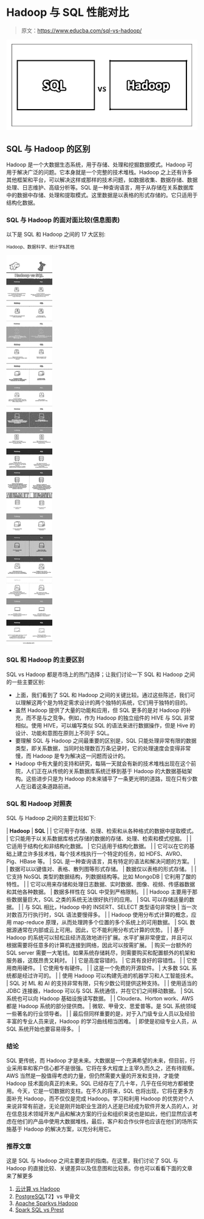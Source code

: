 # Hadoop 与 SQL 性能对比

> 原文：<https://www.educba.com/sql-vs-hadoop/>

![SQL vs Hadoop](img/f1d7023b3642f80c19f9f27378eed94d.png)



## SQL 与 Hadoop 的区别

Hadoop 是一个大数据生态系统，用于存储、处理和挖掘数据模式。Hadoop 可用于解决广泛的问题。它本身就是一个完整的技术堆栈。Hadoop 之上还有许多其他框架和平台，可以解决这样或那样的技术问题，如数据收集、数据存储、数据处理、日志维护、高级分析等。SQL 是一种查询语言，用于从存储在关系数据库中的数据中存储、处理和提取模式。这里数据是以表格的形式存储的。它只适用于结构化数据。

### SQL 与 Hadoop 的面对面比较(信息图表)

以下是 SQL 和 Hadoop 之间的 17 大区别:

<small>Hadoop、数据科学、统计学&其他</small>

![hadoop vs sql Infographics](img/a08f12d3c713f2fb04927ec9e3b89e05.png)



### SQL 和 Hadoop 的主要区别

SQL vs Hadoop 都是市场上的热门选择；让我们讨论一下 SQL 和 Hadoop 之间的一些主要区别:

*   上面，我们看到了 SQL 和 Hadoop 之间的关键比较。通过这些陈述，我们可以理解这两个是为特定需求设计的两个独特的系统，它们用于独特的目的。
*   虽然 Hadoop 提供了大量的功能和应用，但 SQL 更多的是对 Hadoop 的补充，而不是与之竞争。例如，作为 Hadoop 的独立组件的 HIVE 与 SQL 非常相似。使用 HIVE，可以编写类似 SQL 的语法来进行数据操作，但是 Hive 的设计、功能和意图在原则上不同于 SQL。
*   要理解 SQL 与 Hadoop 之间最重要的区别是，SQL 只能处理非常有限的数据类型，即关系数据，当同时处理数百万条记录时，它的处理速度会变得非常慢，而 Hadoop 是专为解决这一问题而设计的。
*   Hadoop 中有大量的支持和研究，每隔一天就会有新的技术堆栈出现在这个前院，人们正在从传统的关系数据库系统迁移到基于 Hadoop 的大数据基础架构。这些进步只是为 Hadoop 的未来铺平了一条更光明的道路，现在只有少数人在沿着这条道路前进。

### SQL 和 Hadoop 对照表

SQL 与 Hadoop 之间的主要比较如下:

| **Hadoop** | **SQL** |
| 它可用于存储、处理、检索和从各种格式的数据中提取模式。 | 它只能用于以关系数据库格式存储的数据的存储、处理、检索和模式挖掘。 |
| 它适用于结构化和非结构化数据。 | 它只适用于结构化数据。 |
| 它可以在它的基础上建立许多技术栈，每个技术栈执行一个特定的任务，如 HDFS、AVRO、Pig、HBase 等。 | SQL 是一种查询语言，具有特定的语法和解决问题的方案。 |
| 数据可以以键值对、表格、散列图等形式存储。 | 数据仅以表格的形式存储。 |
| 它支持 NoSQL 类型的数据结构，列数据结构等。比如 MongoDB | 它利用了酸的特性。 |
| 它可以用来存储和处理日志数据、实时数据、图像、视频、传感器数据和其他各种数据。 | 数据多样性在 SQL 中受到严格限制。 |
| Hadoop 主要用于那些数据量巨大，SQL 之类的系统无法很好执行的应用。 | SQL 可以存储适量的数据。 |
| 与 SQL 相比，Hadoop 中的 INSERT、SELECT 类型语句非常快 | 当一次对数百万行执行时，SQL 语法要慢得多。 |
| Hadoop 使用分布式计算的概念，应用 map-reduce 原理，从而处理跨多个位置的多个系统上的可用数据。 | SQL 数据源通常在内部或云上可用。因此，它不能利用分布式计算的优势。 |
| 基于 Hadoop 的系统可以轻松且经济高效地进行扩展。水平扩展非常便宜，并且可以根据需要将任意多的计算机连接到网络，因此可以按需扩展。 | 购买一台额外的 SQL server 需要一大笔钱。如果系统存储耗尽，则需要购买和配置额外的机架和服务器，这既昂贵又耗时。 |
| 它是高度容错的。 | 它具有良好的容错性。 |
| 它使用商用硬件。 | 它使用专有硬件。 |
| 这是一个免费的开源软件。 | 大多数 SQL 系统都是经过许可的。 |
| 使用 Hadoop 可以构建先进的机器学习和人工智能技术。 | SQL 对 ML 和 AI 的支持非常有限，只有少数公司提供这种支持。 |
| 使用适当的 JDBC 连接器，Hadoop 可以与 SQL 系统通信，并在它们之间移动数据。 | SQL 系统也可以向 Hadoop 基础设施读写数据。 |
| Cloudera、Horton work、AWS 都是 Hadoop 系统的部分提供商。 | 微软、甲骨文、思爱普等。是 SQL 系统领域一些著名的行业领导者。 |
| 最后但同样重要的是，对于入门级专业人员以及经验丰富的专业人员来说，Hadoop 的学习曲线相当困难。 | 即使是初级专业人员，从 SQL 系统开始也要容易得多。 |

### 结论

SQL 更传统，而 Hadoop 才是未来。大数据是一个充满希望的未来，但目前，行业采用率和客户信心都不是很强。它将在多大程度上主宰久而久之，还有待观察。AWS 当然是一股值得考虑的力量，但仍然需要大量的开发和支持，才能使 Hadoop 技术面向真正的未来。SQL 已经存在了几十年，几乎在任何地方都被使用。今天，它是一切数据的支柱。在不久的将来，SQL 也将出现，它将在更多方面补充 Hadoop，而不仅仅是完成 Hadoop。学习和利用 Hadoop 的优势对个人来说非常有前途，无论是刚开始职业生涯的人还是已经成为软件开发人员的人，对在信息技术领域开发产品和解决方案的行业和组织来说也是如此，他们显然应该考虑在他们的产品中使用大数据堆栈，最后，客户和合作伙伴也应该在他们的场所实施基于 Hadoop 的解决方案，以充分利用它。

### 推荐文章

这是 SQL 与 Hadoop 之间主要差异的指南。在这里，我们讨论了 SQL 与 Hadoop 的直接比较、关键差异以及信息图和比较表。你也可以看看下面的文章来了解更多

1.  [云计算 vs Hadoop](https://www.educba.com/cloud-computing-vs-hadoop/)
2.  [PostgreSQL](https://www.educba.com/oracle-vs-postgresql/)T2】vs 甲骨文
3.  [Apache Spark](https://www.educba.com/hadoop-vs-apache-spark/)[vs Hadoop](https://www.educba.com/hadoop-vs-apache-spark/)
4.  [Spark SQL vs Prest](https://www.educba.com/spark-sql-vs-presto/)





